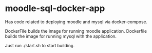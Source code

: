 # moodle-sql-docker-app
Has code related to deploying moodle and mysql via docker-compose.

DockerFile builds the image for running moodle application.
Dockerfile builds the image for running mysql with the application.

Just run ./start.sh to start building.
